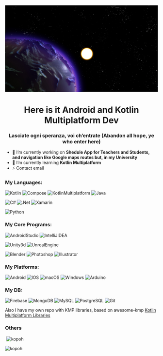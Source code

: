 [![header](https://github.com/kopoh/kopoh/blob/main/assets/header_default.jpg)](https://t.me/kopoh_2)
<h1 align="center">Here is it Android and Kotlin Multiplatform Dev </h1>
<h3 align="center">Lasciate ogni speranza, voi ch’entrate (Abandon all hope, ye who enter here)</h3>

- 🔭 I’m currently working on **Shedule App for Teachers and Students, and navigation like Google maps routes but, in my University**
- 🌱 I’m currently learning **Kotlin Multiplatform**
- ⚡ Contact email

### My Languages: 
![Kotlin](https://img.shields.io/badge/-Kotlin-090909?style=for-the-badge&logo=Kotlin) ![Compose](https://img.shields.io/badge/-JetpackCompose-090909?style=for-the-badge&logo=JetpackCompose) ![KotlinMultiplatform](https://img.shields.io/badge/-Kotlin_Multiplatform-090909?style=for-the-badge&logo=Kotlin) ![Java](https://img.shields.io/badge/-Java-090909?style=for-the-badge&logo=openjdk)

![C#](https://img.shields.io/badge/-C%23-090909?style=for-the-badge&logo=Csharp) ![.Net](https://img.shields.io/badge/-.Net-090909?style=for-the-badge&logo=dotNet) ![Xamarin](https://img.shields.io/badge/-Xamarin-090909?style=for-the-badge&logo=Xamarin)

![Python](https://img.shields.io/badge/-Python-090909?style=for-the-badge&logo=Python)

### My Core Programs:
![AndroidStudio](https://img.shields.io/badge/-AndroidStudio-090909?style=for-the-badge&logo=AndroidStudio) ![IntelliJIDEA](https://img.shields.io/badge/-IntelliJIDEA-090909?style=for-the-badge&logo=IntelliJIDEA)

![Unity3d](https://img.shields.io/badge/-Unity3d-090909?style=for-the-badge&logo=unity) ![UnrealEngine](https://img.shields.io/badge/-UnrealEngine-090909?style=for-the-badge&logo=UnrealEngine) 

![Blender](https://img.shields.io/badge/-Blender-090909?style=for-the-badge&logo=Blender) ![Photoshop](https://img.shields.io/badge/-Photoshop-090909?style=for-the-badge&logo=adobephotoshop) ![Illustrator](https://img.shields.io/badge/-Illustrator-090909?style=for-the-badge&logo=adobeIllustrator)

### My Platforms:
![Android](https://img.shields.io/badge/-Android-090909?style=for-the-badge&logo=Android) ![IOS](https://img.shields.io/badge/-IOS-090909?style=for-the-badge&logo=IOS) 
![macOS](https://img.shields.io/badge/-macos-090909?style=for-the-badge&logo=macos) ![Windows](https://img.shields.io/badge/-windows-090909?style=for-the-badge&logo=windows) 
![Arduino](https://img.shields.io/badge/-Arduino-090909?style=for-the-badge&logo=Arduino)

### My DB:
![Firebase](https://img.shields.io/badge/-Firebase-090909?style=for-the-badge&logo=Firebase) ![MongoDB](https://img.shields.io/badge/-MongoDB-090909?style=for-the-badge&logo=MongoDB) ![MySQL](https://img.shields.io/badge/-SQL-090909?style=for-the-badge&logo=MySQL) ![PostgreSQL](https://img.shields.io/badge/-PostgreSQL-090909?style=for-the-badge&logo=PostgreSQL) ![Git](https://img.shields.io/badge/-Git-090909?style=for-the-badge&logo=Git)

Also I have my own repo with KMP libraries, based on awesome-kmp
[Kotlin Multiplatform Libraries](https://github.com/kopoh/Kotlin-Multiplatform-Libraries)


### Others
<p>&nbsp;<img align="center" src="https://github-readme-stats.vercel.app/api?username=kopoh&show_icons=true&locale=en&theme=transparent&hide_border=true" alt="kopoh" /></p>

<p><img align="left" src="https://github-readme-stats.vercel.app/api/top-langs?username=kopoh&show_icons=true&locale=en&layout=compact&theme=transparent&hide_border=true" alt="kopoh" /></p>


